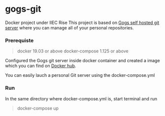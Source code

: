 # gogs-git
Docker project under IIEC Rise
This project is based on [Gogs self hosted git server](https://gogs.io/) where you can manage all of your personal repositories.

### Prerequiste
> docker 19.03 or above
> docker-compose 1.125 or above

Configured the Gogs git server inside docker container and created a image which you can find on [Docker hub](https://hub.docker.com/repository/docker/harshgautam/go-git). 

You can easily lauch a personal Git server using the docker-compose.yml

### Run 
In the same directory where docker-compose.yml is, start terminal and run
> docker-compose up
